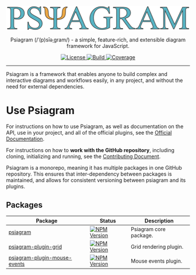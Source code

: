<p align="center">
  <a href="https://www.psiagram.org/">
    <img alt="Psiagram" src="https://raw.githubusercontent.com/liamross/psiagram/master/logo/logo-title.png" width="700" >
  </a>
</p>

<p align="center">
  Psiagram (/ˈ(p)sīəˌɡram/) - a simple, feature-rich, and extensible diagram framework for JavaScript.
</p>

<p align="center">
  <a href="https://github.com/liamross/psiagram/blob/master/LICENSE" target="_blank">
    <img
      alt="License"
      src="https://img.shields.io/github/license/liamross/psiagram.svg"
    >
  </a>
  <a href="https://travis-ci.org/liamross/psiagram" target="_blank">
    <img
      alt="Build"
      src="https://travis-ci.org/liamross/psiagram.svg?branch=master"
    >
  </a>
  <a href="https://codecov.io/gh/liamross/psiagram" target="_blank">
    <img
      alt="Coverage"
      src="https://img.shields.io/codecov/c/github/liamross/psiagram.svg"
    >
  </a>
</p>

---

Psiagram is a framework that enables anyone to build complex and interactive
diagrams and workflows easily, in any project, and without the need for external
dependencies.

# Use Psiagram

For instructions on how to use Psiagram, as well as documentation on the API,
use in your project, and all of the official plugins, see the
[Official Documentation](https://www.psiagram.org/).

For instructions on how to **work with the GitHub repository**, including
cloning, initializing and running, see the
[Contributing Document](https://github.com/liamross/psiagram/blob/master/CONTRIBUTING.md).

Psiagram is a monorepo, meaning it has multiple packages in one GitHub
repository. This ensures that inter-dependency between packages is maintained,
and allows for consistent versioning between psiagram and its plugins.

## Packages

| Package                                                                                                                | Status                                                                                                                                  | Description            |
| ---------------------------------------------------------------------------------------------------------------------- | --------------------------------------------------------------------------------------------------------------------------------------- | ---------------------- |
| [psiagram](https://github.com/liamross/psiagram/tree/master/packages/psiagram)                                         | [![NPM Version](https://badge.fury.io/js/psiagram.svg)](https://www.npmjs.com/package/psiagram)                                         | Psiagram core package. |
| [psiagram-plugin-grid](https://github.com/liamross/psiagram/tree/master/packages/psiagram-plugin-grid)                 | [![NPM Version](https://badge.fury.io/js/psiagram-plugin-grid.svg)](https://www.npmjs.com/package/psiagram-plugin-grid)                 | Grid rendering plugin. |
| [psiagram-plugin-mouse-events](https://github.com/liamross/psiagram/tree/master/packages/psiagram-plugin-mouse-events) | [![NPM Version](https://badge.fury.io/js/psiagram-plugin-mouse-events.svg)](https://www.npmjs.com/package/psiagram-plugin-mouse-events) | Mouse events plugin.   |
